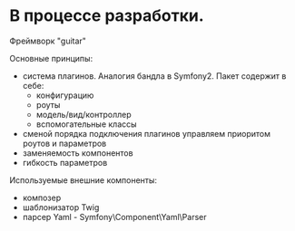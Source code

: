 # В процессе разработки. 

Фреймворк "guitar"

Основные принципы:
  - система плагинов. Аналогия бандла в Symfony2. Пакет содержит в себе:
    - конфигурацию
    - роуты
    - модель/вид/контроллер
    - вспомогательные классы
  - сменой порядка подключения плагинов управляем приоритом роутов и параметров
  - заменяемость компонентов
  - гибкость параметров
  
  
Используемые внешние компоненты:
  - композер
  - шаблонизатор Twig
  - парсер Yaml - Symfony\Component\Yaml\Parser
  
